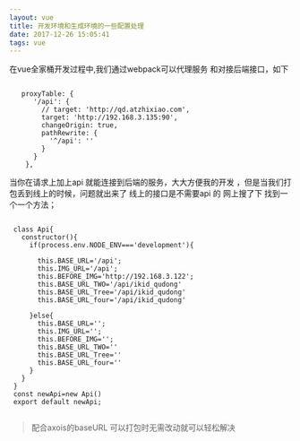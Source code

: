 ```yaml
---
layout: vue
title: 开发环境和生成环境的一些配置处理
date: 2017-12-26 15:05:41
tags: vue
---
```

在vue全家桶开发过程中,我们通过webpack可以代理服务 和对接后端接口，如下
<pre><code>
   proxyTable: {
      '/api': {
        // target: 'http://qd.atzhixiao.com',
        target: 'http://192.168.3.135:90',
        changeOrigin: true,
        pathRewrite: {
          '^/api': ''
        }
      }
    },
</code></pre>
当你在请求上加上api 就能连接到后端的服务，大大方便我的开发 ，但是当我们打包丢到线上的时候，问题就出来了 线上的接口是不需要api
的 网上搜了下 找到一个一个方法； 
<pre><code>
 class Api{
   constructor(){
     if(process.env.NODE_ENV==='development'){
 
       this.BASE_URL='/api';
       this.IMG_URL='/api';
       this.BEFORE_IMG='http://192.168.3.122';
       this.BASE_URL_TWO='/api/ikid_qudong'
       this.BASE_URL_Tree='/api/ikid_qudong'
       this.BASE_URL_four='/api/ikid_qudong'
 
     }else{
       this.BASE_URL='';
       this.IMG_URL='';
       this.BEFORE_IMG='';
       this.BASE_URL_TWO=''
       this.BASE_URL_Tree=''
       this.BASE_URL_four=''
     }
   }
 }
 const newApi=new Api()
 export default newApi;

</code></pre>
>配合axois的baseURL 可以打包时无需改动就可以轻松解决